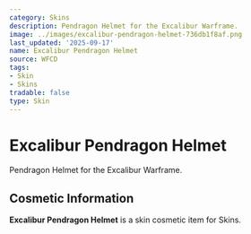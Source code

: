 ```yaml
---
category: Skins
description: Pendragon Helmet for the Excalibur Warframe.
image: ../images/excalibur-pendragon-helmet-736db1f8af.png
last_updated: '2025-09-17'
name: Excalibur Pendragon Helmet
source: WFCD
tags:
- Skin
- Skins
tradable: false
type: Skin
---
```


# Excalibur Pendragon Helmet

Pendragon Helmet for the Excalibur Warframe.

## Cosmetic Information

**Excalibur Pendragon Helmet** is a skin cosmetic item for Skins.

